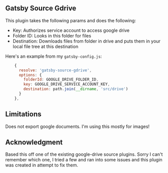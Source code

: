 ## Gatsby Source Gdrive
This plugin takes the following params and does the following:

- Key: Authorizes service account to access google drive 
- Folder ID: Looks in this folder for files
- Destination: Downloads files from folder in drive and puts them in your local file tree at this destination

Here's an example from my `gatsby-config.js`:

```javascript
    {
      resolve: 'gatsby-source-gdrive',
      options: {
        folderId: GOOGLE_DRIVE_FOLDER_ID,
        key: GOOGLE_DRIVE_SERVICE_ACCOUNT_KEY,
        destination: path.join(__dirname, 'src/drive')
      }
    },
```

## Limitations
Does not export google documents. I'm using this mostly for images!

## Acknowledgment
Based this off one of the existing google-drive source plugins. Sorry I can't remember which one, I tried a few and ran into some issues and this plugin was created in attempt to fix them.